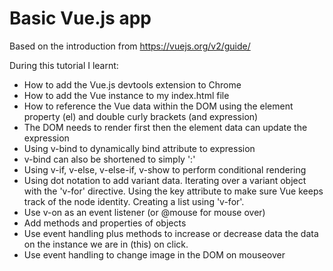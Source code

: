 # Basic Vue.js app

Based on the introduction from https://vuejs.org/v2/guide/

During this tutorial I learnt:
- How to add the Vue.js devtools extension to Chrome
- How to add the Vue instance to my index.html file
- How to reference the Vue data within the DOM using the element property (el) and double curly brackets (and expression)
- The DOM needs to render first then the element data can update the expression
- Using v-bind to dynamically bind attribute to expression 
- v-bind can also be shortened to simply ':'
- Using v-if, v-else, v-else-if, v-show to perform conditional rendering
- Using dot notation to add variant data. Iterating over a variant object with the 'v-for' directive. Using the key attribute to make sure Vue keeps track of the node identity. Creating a list using 'v-for'.
- Use v-on as an event listener (or @mouse for mouse over)
- Add methods and properties of objects
- Use event handling plus methods to increase or decrease data the data on the instance we are in (this) on click.
- Use event handling to change image in the DOM on mouseover

